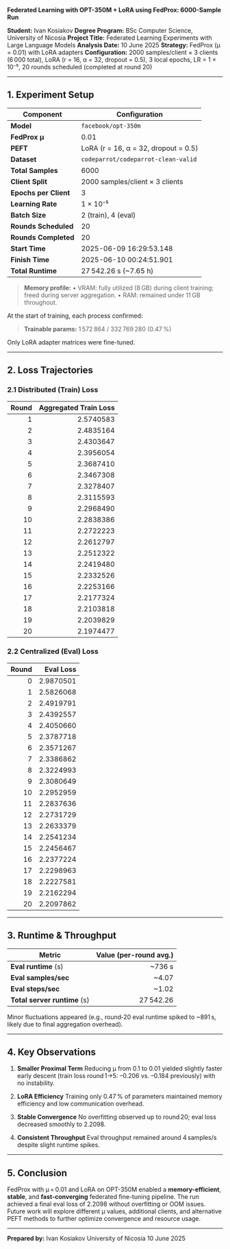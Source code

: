 **Federated Learning with OPT-350M + LoRA using FedProx: 6000-Sample Run**

**Student:** Ivan Kosiakov
**Degree Program:** BSc Computer Science, University of Nicosia
**Project Title:** Federated Learning Experiments with Large Language Models
**Analysis Date:** 10 June 2025
**Strategy:** FedProx (μ = 0.01) with LoRA adapters
**Configuration:** 2000 samples/client × 3 clients (6 000 total), LoRA (r = 16, α = 32, dropout = 0.5), 3 local epochs, LR = 1 × 10⁻⁵, 20 rounds scheduled (completed at round 20)

---

## 1. Experiment Setup

| Component             | Configuration                        |
| --------------------- | ------------------------------------ |
| **Model**             | `facebook/opt-350m`                  |
| **FedProx μ**         | 0.01                                 |
| **PEFT**              | LoRA (r = 16, α = 32, dropout = 0.5) |
| **Dataset**           | `codeparrot/codeparrot-clean-valid`  |
| **Total Samples**     | 6000                                 |
| **Client Split**      | 2000 samples/client × 3 clients      |
| **Epochs per Client** | 3                                    |
| **Learning Rate**     | 1 × 10⁻⁵                             |
| **Batch Size**        | 2 (train), 4 (eval)                  |
| **Rounds Scheduled**  | 20                                   |
| **Rounds Completed**  | 20                                   |
| **Start Time**        | 2025-06-09 16:29:53.148              |
| **Finish Time**       | 2025-06-10 00:24:51.901              |
| **Total Runtime**     | 27 542.26 s (\~7.65 h)               |

> **Memory profile:**
> • VRAM: fully utilized (8 GB) during client training; freed during server aggregation.
> • RAM: remained under 11 GB throughout.

At the start of training, each process confirmed:

> **Trainable params:** 1 572 864 / 332 769 280 (0.47 %)

Only LoRA adapter matrices were fine-tuned.

---

## 2. Loss Trajectories

### 2.1 Distributed (Train) Loss

| Round | Aggregated Train Loss |
| ----: | --------------------: |
|     1 |             2.5740583 |
|     2 |             2.4835164 |
|     3 |             2.4303647 |
|     4 |             2.3956054 |
|     5 |             2.3687410 |
|     6 |             2.3467308 |
|     7 |             2.3278407 |
|     8 |             2.3115593 |
|     9 |             2.2968490 |
|    10 |             2.2838386 |
|    11 |             2.2722223 |
|    12 |             2.2612797 |
|    13 |             2.2512322 |
|    14 |             2.2419480 |
|    15 |             2.2332526 |
|    16 |             2.2253166 |
|    17 |             2.2177324 |
|    18 |             2.2103818 |
|    19 |             2.2039829 |
|    20 |             2.1974477 |

### 2.2 Centralized (Eval) Loss

| Round | Eval Loss |
| ----: | --------: |
|     0 | 2.9870501 |
|     1 | 2.5826068 |
|     2 | 2.4919791 |
|     3 | 2.4392557 |
|     4 | 2.4050660 |
|     5 | 2.3787718 |
|     6 | 2.3571267 |
|     7 | 2.3386862 |
|     8 | 2.3224993 |
|     9 | 2.3080649 |
|    10 | 2.2952959 |
|    11 | 2.2837636 |
|    12 | 2.2731729 |
|    13 | 2.2633379 |
|    14 | 2.2541234 |
|    15 | 2.2456467 |
|    16 | 2.2377224 |
|    17 | 2.2298963 |
|    18 | 2.2227581 |
|    19 | 2.2162294 |
|    20 | 2.2097862 |

---

## 3. Runtime & Throughput

| Metric                       | Value (per-round avg.) |
| ---------------------------- | ---------------------: |
| **Eval runtime** (s)         |                \~736 s |
| **Eval samples/sec**         |                 \~4.07 |
| **Eval steps/sec**           |                 \~1.02 |
| **Total server runtime** (s) |              27 542.26 |

Minor fluctuations appeared (e.g., round‑20 eval runtime spiked to \~891 s, likely due to final aggregation overhead).

---

## 4. Key Observations

1. **Smaller Proximal Term**
   Reducing μ from 0.1 to 0.01 yielded slightly faster early descent (train loss round 1→5: –0.206 vs. –0.184 previously) with no instability.

2. **LoRA Efficiency**
   Training only 0.47 % of parameters maintained memory efficiency and low communication overhead.

3. **Stable Convergence**
   No overfitting observed up to round 20; eval loss decreased smoothly to 2.2098.

4. **Consistent Throughput**
   Eval throughput remained around 4 samples/s despite slight runtime spikes.

---

## 5. Conclusion

FedProx with μ = 0.01 and LoRA on OPT-350M enabled a **memory-efficient**, **stable**, and **fast-converging** federated fine-tuning pipeline. The run achieved a final eval loss of 2.2098 without overfitting or OOM issues. Future work will explore different μ values, additional clients, and alternative PEFT methods to further optimize convergence and resource usage.

---

**Prepared by:**
Ivan Kosiakov
University of Nicosia
10 June 2025
